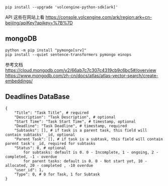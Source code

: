 ```
pip install --upgrade 'volcengine-python-sdk[ark]'
```

API 这些在网站上看
https://console.volcengine.com/ark/region:ark+cn-beijing/apiKey?apikey=%7B%7D

## mongoDB
```shell
python -m pip install "pymongo[srv]"
pip install --quiet sentence-transformers pymongo einops

```
参考文档
https://cloud.mongodb.com/v2/66ab7c7c307c4319cb9c6bc5#/overview
https://www.mongodb.com/zh-cn/docs/atlas/atlas-vector-search/create-embeddings/

## Deadlines DataBase
```jason
{
    "Title": "Task Title", # required
    "Description": "Task Description", # optional
    "Start Time": "Task Start Time", # timestamp, optional
    "Deadline": "Task Deadline", # timestamp, required
    "Subtasks": [], # if task is a parent task, this field will contain subtasks' _id, optional
    "Parent Task": [], # if task is a subtask, this field will contain parent task's _id, required for subtasks
    "Status": 0, # optional
        for subtasks: default is 0. 0 - Incomplete, 1 - ongoing, 2 - completed, -1 - overdue
        for parent tasks: default is 0. 0 - Not start yet, 10 - allocated, 20 - completed , -10 overdue
    "user_id": 1, 
    "Type": 0, # 0 for Task, 1 for Subtask
}

```

